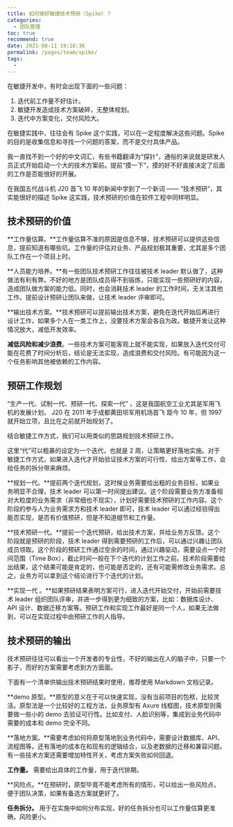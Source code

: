 ```yaml
---
title: 如何做好敏捷技术预研（Spike）？
categories: 
  - 团队管理
toc: true
recommend: true
date: 2021-08-11 19:18:36
permalink: /pages/team/spike/
tags: 
  - 
---
```


在敏捷开发中，有时会出现下面的一些问题：

1. 迭代前工作量不好估计。
2. 敏捷开发造成技术方案破碎，无整体规划。
3. 迭代中方案变化，交付风险大。

在敏捷实践中，往往会有 Spike 这个实践，可以在一定程度解决这些问题。Spike 的目的是收集信息和寻找一个问题的答案，而不是交付具体产品。

我一直找不到一个好的中文词汇，有些书籍翻译为“探针”，通俗的来说就是研发人员正式开始启动一个大的技术方案前。提前“摸一下”，摸的好不好直接决定了后面的工作是否能很好的开展。

在我国五代战斗机 J20 首飞 10 年的新闻中学到了一个新词 ——  “技术预研”，其实能很好的描述 Spike 这实践，技术预研的价值在软件工程中同样明显。

## 技术预研的价值

**工作量估算。**工作量估算不准的原因是信息不够，技术预研可以提供这些信息，提前知道有哪些坑。工作量的评估对业务、产品规划极其重要，尤其是多个团队工作在一个项目上时。

**人员能力培养。**有一些团队技术预研工作往往被技术 leader 默认做了，这种做法有利有弊。不好的地方是团队成员得不到锻炼，只能实现一些预研好的内容，造成团队做方案的能力低。同时，也会消耗技术 leader 的工作时间，无关注其他工作。提前设计预研让团队来做，让技术 leader 评审即可。

**输出技术方案。**技术预研可以提前输出技术方案，避免在迭代开始后再进行设计工作，如果多个人在一类工作上，没要技术方案会各自为政。敏捷开发让这种情况放大，减低开发效率。

**减低风险和减少浪费**。一些技术方案可能客观上就不能实现，如果放入迭代交付可能在花费了时间分析后，结论是无法实现，造成浪费和交付风险。有可能因为这一个任务影响其他被依赖的工作内容。

## 预研工作规划

“生产一代、试制一代、预研一代、探索一代” ，这是我国航空工业尤其是军用飞机的发展计划。 J20 在 2011 年于成都黄田坝军用机场首飞 距今 10 年，但 1997 就开始立项，且比在之前就开始规划了。

结合敏捷工作方式，我们可以用类似的思路规划技术预研工作。

这里“代”可以粗暴的设定为一个迭代，也就是 2 周，让策略更好落地实施。对于敏捷工作方式，如果进入迭代才开始验证技术方案的可行性、给出方案等工作，会给任务的拆分带来麻烦。

**规划一代。**提前两个迭代规划，这时候业务需要给出粗的业务目标，如果业务明显不合理，技术 leader 可以第一时间提出建议。这个阶段需要业务方准备相对大粒度的业务需求（非常细也不现实），计划好需要技术预研的工作内容。这个阶段的参与人为业务需求方和技术 leader 即可，技术 leader 可以通过经验得出能否实现，是否有价值预研，但是不知道细节和工作量。

**技术预研一代。**提前一个迭代预研，给出技术方案，并给业务方反馈。这个阶段就是预研的阶段，技术 leader 得到需要预研的工作后，可以通过兴趣让团队成员领取。这个阶段的预研工作通过空余的时间，通过兴趣驱动，需要设点一个时间范围（Time Box），截止时间一般在下个迭代的计划工作之前。技术阶段需要给出结果，这个结果可能是肯定的，也可能是否定的，还有可能需修改业务需求。总之，业务方可以拿到这个结论进行下个迭代的计划。

**实现一代 。**如果预研结果表明方案可行，进入迭代开始交付，开始前需要技术 leader 组织团队评审，并进一步得到更为细致的方案，比如：数据库设计、API 设计、数据迁移方案等。预研工作和实现工作最好是同一个人，如果无法做到，可以在实现过程中由预研工作的人指导。

## 技术预研的输出

技术预研往往可以看出一个开发者的专业性，不好的输出在人的脑子中，只要一个影子，而好的方案需要考虑到方方面面。

下面有一个清单供输出技术预研结果时使用，推荐使用 Markdown 文档记录。

**demo 原型。**原型的意义在于可以快速实现，没有当前项目的包袱，比较灵活。原型法是一个比较好的工程方法，业务原型有 Axure 线框图，技术原型则需要做一些小的 demo 去验证可行性。比如支付、人脸识别等，集成到业务代码中需要的成本和 demo 完全不同。

**落地方案。**需要考虑如何将原型落地到业务代码中，需要设计数据库、API、流程图等。还有落地的成本在和现有的逻辑结合，以及老数据的迁移和兼容问题。有一些技术方案还需要增加特性开关，考虑方案失败如何回退。

**工作量。** 需要给出具体的工作量，用于迭代排期。

**风险点。**在预研时，原型毕竟不能考虑所有的情形，可以给出一些风险点，便于团队决策，如果有备选方案就更好了。

**任务拆分。** 用于在实施中如何分布实现，好的任务拆分也可以工作量估算更准确，风险更小。
